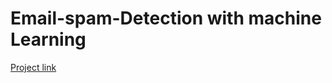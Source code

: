 # Email-spam-Detection with machine Learning

[Project link](https://github.com/anandaiml19/Email-spam-Classifier/blob/main/Spam_Classifier.ipynb)
